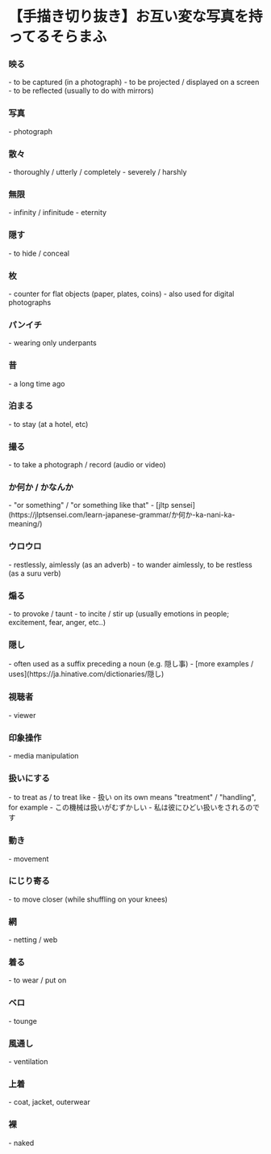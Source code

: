 # 【手描き切り抜き】お互い変な写真を持ってるそらまふ

<div id="player" data-video-id="GTQwUe_IWRI" data-time-points='[{"time":1,"text":" "}]'></div>
<div id="text-display" align="center"> </div>
<div id="timestamps" markdown>
<div class="timestamp" data-time="0"><h3>映る</h3></div>
- to be captured (in a photograph)
- to be projected / displayed on a screen
- to be reflected (usually to do with mirrors)
<div class="timestamp" data-time="1"><h3>写真</h3></div>
- photograph
<div class="timestamp" data-time="8"><h3>散々</h3></div>
- thoroughly / utterly / completely
- severely / harshly
<div class="timestamp" data-time="9.8"><h3>無限</h3></div>
- infinity / infinitude
- eternity
<div class="timestamp" data-time="15.5"><h3>隠す</h3></div>
- to hide / conceal
<div class="timestamp" data-time="18.8"><h3>枚</h3></div>
- counter for flat objects (paper, plates, coins)
    - also used for digital photographs 
<div class="timestamp" data-time="23.6"><h3>パンイチ</h3></div>
- wearing only underpants
<div class="timestamp" data-time="28.8"><h3>昔</h3></div>
- a long time ago
<div class="timestamp" data-time="28.8"><h3>泊まる</h3></div>
- to stay (at a hotel, etc)
<div class="timestamp" data-time="31"><h3>撮る</h3></div>
- to take a photograph / record (audio or video)
<div class="timestamp" data-time="36"><h3>か何か / かなんか</h3></div>
- "or something" / "or something like that"
- [jltp sensei](https://jlptsensei.com/learn-japanese-grammar/か何か-ka-nani-ka-meaning/)
<div class="timestamp" data-time="38.7"><h3>ウロウロ</h3></div>
- restlessly, aimlessly (as an adverb)
- to wander aimlessly, to be restless (as a suru verb)
<div class="timestamp" data-time="43.1"><h3>煽る</h3></div>
- to provoke / taunt
- to incite / stir up (usually emotions in people; excitement, fear, anger, etc..)
<div class="timestamp" data-time="46"><h3>隠し</h3></div>
- often used as a suffix preceding a noun (e.g. 隠し事)
- [more examples / uses](https://ja.hinative.com/dictionaries/隠し)
<div class="timestamp" data-time="56.6"><h3>視聴者</h3></div>
- viewer
<div class="timestamp" data-time="63.6"><h3>印象操作</h3></div>
- media manipulation
<div class="timestamp" data-time="70.5"><h3>扱いにする</h3></div>
- to treat as / to treat like
- 扱い on its own means "treatment" / "handling", for example
    - この機械は扱いがむずかしい
    - 私は彼にひどい扱いをされるのです
<div class="timestamp" data-time="74.1"><h3>動き</h3></div>
- movement
<div class="timestamp" data-time="75.3"><h3>にじり寄る</h3></div>
- to move closer (while shuffling on your knees)
<div class="timestamp" data-time="90"><h3>網</h3></div>
- netting / web
<div class="timestamp" data-time="91.4"><h3>着る</h3></div>
- to wear / put on 
<div class="timestamp" data-time="98.2"><h3>ベロ</h3></div>
- tounge
<div class="timestamp" data-time="108"><h3>風通し</h3></div>
- ventilation
<div class="timestamp" data-time="116.3"><h3>上着</h3></div>
- coat, jacket, outerwear
<div class="timestamp" data-time="123.6"><h3>裸</h3></div>
- naked
</div>